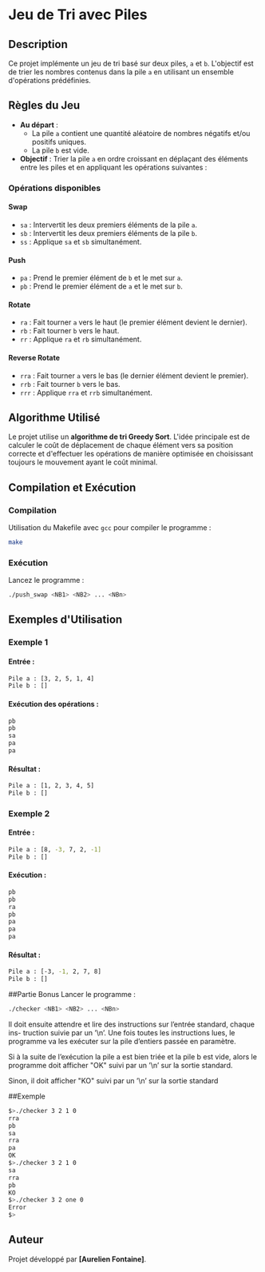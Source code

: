 # Jeu de Tri avec Piles

## Description
Ce projet implémente un jeu de tri basé sur deux piles, `a` et `b`. L'objectif est de trier les nombres contenus dans la pile `a` en utilisant un ensemble d'opérations prédéfinies.

## Règles du Jeu
- **Au départ** :
  - La pile `a` contient une quantité aléatoire de nombres négatifs et/ou positifs uniques.
  - La pile `b` est vide.
- **Objectif** : Trier la pile `a` en ordre croissant en déplaçant des éléments entre les piles et en appliquant les opérations suivantes :

### Opérations disponibles

#### Swap
- `sa` : Intervertit les deux premiers éléments de la pile `a`.
- `sb` : Intervertit les deux premiers éléments de la pile `b`.
- `ss` : Applique `sa` et `sb` simultanément.

#### Push
- `pa` : Prend le premier élément de `b` et le met sur `a`.
- `pb` : Prend le premier élément de `a` et le met sur `b`.

#### Rotate
- `ra` : Fait tourner `a` vers le haut (le premier élément devient le dernier).
- `rb` : Fait tourner `b` vers le haut.
- `rr` : Applique `ra` et `rb` simultanément.

#### Reverse Rotate
- `rra` : Fait tourner `a` vers le bas (le dernier élément devient le premier).
- `rrb` : Fait tourner `b` vers le bas.
- `rrr` : Applique `rra` et `rrb` simultanément.

## Algorithme Utilisé
Le projet utilise un **algorithme de tri Greedy Sort**. L'idée principale est de calculer le coût de déplacement de chaque élément vers sa position correcte et d'effectuer les opérations de manière optimisée en choisissant toujours le mouvement ayant le coût minimal.

## Compilation et Exécution
### Compilation
Utilisation du Makefile avec `gcc` pour compiler le programme :
```sh
make
```

### Exécution
Lancez le programme :
```sh
./push_swap <NB1> <NB2> ... <NBn>
```

## Exemples d'Utilisation
### Exemple 1
#### Entrée :
```sh
Pile a : [3, 2, 5, 1, 4]
Pile b : []
```
#### Exécution des opérations :
```sh
pb
pb
sa
pa
pa
```
#### Résultat :
```sh
Pile a : [1, 2, 3, 4, 5]
Pile b : []
```

### Exemple 2
#### Entrée :
```sh
Pile a : [8, -3, 7, 2, -1]
Pile b : []
```
#### Exécution :
```sh
pb
pb
ra
pb
pa
pa
pa
```
#### Résultat :
```sh
Pile a : [-3, -1, 2, 7, 8]
Pile b : []
```
##Partie Bonus
Lancer le programme :

```sh
./checker <NB1> <NB2> ... <NBn>
```

Il doit ensuite attendre et lire des instructions sur l’entrée standard, chaque ins-
truction suivie par un ’\n’. Une fois toutes les instructions lues, le programme va
les exécuter sur la pile d’entiers passée en paramètre.

Si à la suite de l’exécution la pile a est bien triée et la pile b est vide, alors le
programme doit afficher "OK" suivi par un ’\n’ sur la sortie standard.

Sinon, il doit afficher "KO" suivi par un ’\n’ sur la sortie standard


##Exemple 
```sh
$>./checker 3 2 1 0
rra
pb
sa
rra
pa
OK
$>./checker 3 2 1 0
sa
rra
pb
KO
$>./checker 3 2 one 0
Error
$>
```
## Auteur
Projet développé par **[Aurelien Fontaine]**.

